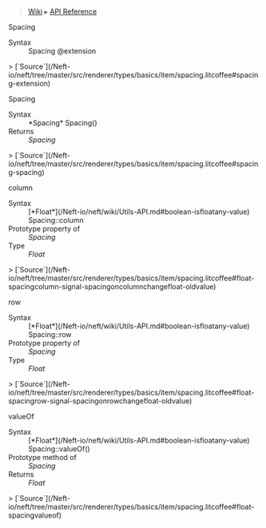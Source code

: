 > [Wiki](Home) ▸ [API Reference](API-Reference)

Spacing
<dl><dt>Syntax</dt><dd>Spacing @extension</dd></dl>
> [`Source`](/Neft-io/neft/tree/master/src/renderer/types/basics/item/spacing.litcoffee#spacing-extension)

Spacing
<dl><dt>Syntax</dt><dd>*Spacing* Spacing()</dd><dt>Returns</dt><dd><i>Spacing</i></dd></dl>
> [`Source`](/Neft-io/neft/tree/master/src/renderer/types/basics/item/spacing.litcoffee#spacing-spacing)

column
<dl><dt>Syntax</dt><dd>[*Float*](/Neft-io/neft/wiki/Utils-API.md#boolean-isfloatany-value) Spacing::column</dd><dt>Prototype property of</dt><dd><i>Spacing</i></dd><dt>Type</dt><dd><i>Float</i></dd></dl>
> [`Source`](/Neft-io/neft/tree/master/src/renderer/types/basics/item/spacing.litcoffee#float-spacingcolumn-signal-spacingoncolumnchangefloat-oldvalue)

row
<dl><dt>Syntax</dt><dd>[*Float*](/Neft-io/neft/wiki/Utils-API.md#boolean-isfloatany-value) Spacing::row</dd><dt>Prototype property of</dt><dd><i>Spacing</i></dd><dt>Type</dt><dd><i>Float</i></dd></dl>
> [`Source`](/Neft-io/neft/tree/master/src/renderer/types/basics/item/spacing.litcoffee#float-spacingrow-signal-spacingonrowchangefloat-oldvalue)

valueOf
<dl><dt>Syntax</dt><dd>[*Float*](/Neft-io/neft/wiki/Utils-API.md#boolean-isfloatany-value) Spacing::valueOf()</dd><dt>Prototype method of</dt><dd><i>Spacing</i></dd><dt>Returns</dt><dd><i>Float</i></dd></dl>
> [`Source`](/Neft-io/neft/tree/master/src/renderer/types/basics/item/spacing.litcoffee#float-spacingvalueof)

